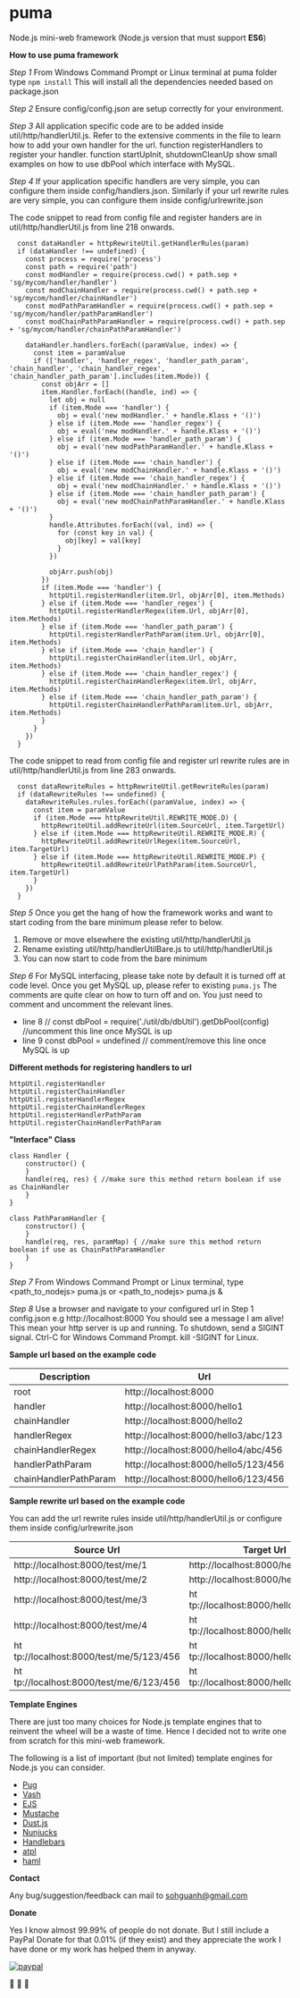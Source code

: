 # puma
Node.js mini-web framework (Node.js version that must support **ES6**)

**How to use puma framework**

*Step 1*
From Windows Command Prompt or Linux terminal at puma folder type ```npm install```
This will install all the dependencies needed based on package.json

*Step 2*
Ensure config/config.json are setup correctly for your environment.

*Step 3*
All application specific code are to be added inside util/http/handlerUtil.js. Refer to the extensive comments in the file to learn how to add your own handler for the url. function registerHandlers to register your handler. function startUpInit, shutdownCleanUp show small examples on how to use dbPool which interface with MySQL.

*Step 4*
If your application specific handlers are very simple, you can configure them inside config/handlers.json. Similarly if your url rewrite rules are very simple, you can configure them inside config/urlrewrite.json

The code snippet to read from config file and register handers are in util/http/handlerUtil.js from line 218 onwards.
```
  const dataHandler = httpRewriteUtil.getHandlerRules(param)
  if (dataHandler !== undefined) {
    const process = require('process')
    const path = require('path')
    const modHandler = require(process.cwd() + path.sep + 'sg/mycom/handler/handler')
    const modChainHandler = require(process.cwd() + path.sep + 'sg/mycom/handler/chainHandler')
    const modPathParamHandler = require(process.cwd() + path.sep + 'sg/mycom/handler/pathParamHandler')
    const modChainPathParamHandler = require(process.cwd() + path.sep + 'sg/mycom/handler/chainPathParamHandler')

    dataHandler.handlers.forEach((paramValue, index) => {
      const item = paramValue
      if (['handler', 'handler_regex', 'handler_path_param', 'chain_handler', 'chain_handler_regex', 'chain_handler_path_param'].includes(item.Mode)) {
        const objArr = []
        item.Handler.forEach((handle, ind) => {
          let obj = null
          if (item.Mode === 'handler') {
            obj = eval('new modHandler.' + handle.Klass + '()')
          } else if (item.Mode === 'handler_regex') {
            obj = eval('new modHandler.' + handle.Klass + '()')
          } else if (item.Mode === 'handler_path_param') {
            obj = eval('new modPathParamHandler.' + handle.Klass + '()')
          } else if (item.Mode === 'chain_handler') {
            obj = eval('new modChainHandler.' + handle.Klass + '()')
          } else if (item.Mode === 'chain_handler_regex') {
            obj = eval('new modChainHandler.' + handle.Klass + '()')
          } else if (item.Mode === 'chain_handler_path_param') {
            obj = eval('new modChainPathParamHandler.' + handle.Klass + '()')
          }
          handle.Attributes.forEach((val, ind) => {
            for (const key in val) {
              obj[key] = val[key]
            }
          })

          objArr.push(obj)
        })
        if (item.Mode === 'handler') {
          httpUtil.registerHandler(item.Url, objArr[0], item.Methods)
        } else if (item.Mode === 'handler_regex') {
          httpUtil.registerHandlerRegex(item.Url, objArr[0], item.Methods)
        } else if (item.Mode === 'handler_path_param') {
          httpUtil.registerHandlerPathParam(item.Url, objArr[0], item.Methods)
        } else if (item.Mode === 'chain_handler') {
          httpUtil.registerChainHandler(item.Url, objArr, item.Methods)
        } else if (item.Mode === 'chain_handler_regex') {
          httpUtil.registerChainHandlerRegex(item.Url, objArr, item.Methods)
        } else if (item.Mode === 'chain_handler_path_param') {
          httpUtil.registerChainHandlerPathParam(item.Url, objArr, item.Methods)
        }
      }
    })
  }
```

The code snippet to read from config file and register url rewrite rules are in util/http/handlerUtil.js from line 283 onwards.
```
  const dataRewriteRules = httpRewriteUtil.getRewriteRules(param)
  if (dataRewriteRules !== undefined) {
    dataRewriteRules.rules.forEach((paramValue, index) => {
      const item = paramValue
      if (item.Mode === httpRewriteUtil.REWRITE_MODE.D) {
        httpRewriteUtil.addRewriteUrl(item.SourceUrl, item.TargetUrl)
      } else if (item.Mode === httpRewriteUtil.REWRITE_MODE.R) {
        httpRewriteUtil.addRewriteUrlRegex(item.SourceUrl, item.TargetUrl)
      } else if (item.Mode === httpRewriteUtil.REWRITE_MODE.P) {
        httpRewriteUtil.addRewriteUrlPathParam(item.SourceUrl, item.TargetUrl)
      }
    })
  }
```

*Step 5*
Once you get the hang of how the framework works and want to start coding from the bare minimum please refer to below.
1. Remove or move elsewhere the existing util/http/handlerUtil.js
2. Rename existing util/http/handlerUtilBare.js to util/http/handlerUtil.js
3. You can now start to code from the bare minimum

*Step 6*
For MySQL interfacing, please take note by default it is turned off at code level. Once you get MySQL up, please refer to existing ```puma.js``` The comments are quite clear on how to turn off and on. You just need to comment and uncomment the relevant lines.
- line 8        // const dbPool = require('./util/db/dbUtil').getDbPool(config) //uncomment this line once MySQL is up
- line 9        const dbPool = undefined // comment/remove this line once MySQL is up


**Different methods for registering handlers to url**
```
httpUtil.registerHandler
httpUtil.registerChainHandler
httpUtil.registerHandlerRegex
httpUtil.registerChainHandlerRegex
httpUtil.registerHandlerPathParam
httpUtil.registerChainHandlerPathParam
```

**"Interface" Class**
```
class Handler {
    constructor() {
    }    
    handle(req, res) { //make sure this method return boolean if use as ChainHandler
    }
}

class PathParamHandler {
    constructor() {
    }    
    handle(req, res, paramMap) { //make sure this method return boolean if use as ChainPathParamHandler
    }
}
```

*Step 7*
From Windows Command Prompt or Linux terminal, type <path_to_nodejs> puma.js or <path_to_nodejs> puma.js &

*Step 8*
Use a browser and navigate to your configured url in Step 1 config.json e.g ht&#8203;tp://localhost:8000
You should see a message I am alive! This mean your http server is up and running.
To shutdown, send a SIGINT signal. Ctrl-C for Windows Command Prompt. kill -SIGINT <pid> for Linux.
  
**Sample url based on the example code**

| Description | Url |
| --- | --- |
| root | ht&#8203;tp://localhost:8000 |
| handler | ht&#8203;tp://localhost:8000/hello1 |
| chainHandler | ht&#8203;tp://localhost:8000/hello2 |
| handlerRegex | ht&#8203;tp://localhost:8000/hello3/abc/123 |
| chainHandlerRegex | ht&#8203;tp://localhost:8000/hello4/abc/456  |
| handlerPathParam | ht&#8203;tp://localhost:8000/hello5/123/456 | 
| chainHandlerPathParam | ht&#8203;tp://localhost:8000/hello6/123/456 | 

**Sample rewrite url based on the example code**

You can add the url rewrite rules inside util/http/handlerUtil.js or configure them inside config/urlrewrite.json

| Source Url | Target Url |
| --- | --- |
| ht&#8203;tp://localhost:8000/test/me/1 | ht&#8203;tp://localhost:8000/hello1 |
| ht&#8203;tp://localhost:8000/test/me/2 | ht&#8203;tp://localhost:8000/hello2 |
| ht&#8203;tp://localhost:8000/test/me/3 | ht&#8203;tp://localhost:8000/hello3/abc/123 |
| ht&#8203;tp://localhost:8000/test/me/4 | ht&#8203;tp://localhost:8000/hello4/abc/456  |
| ht&#8203;tp://localhost:8000/test/me/5/123/456 | ht&#8203;tp://localhost:8000/hello5/123/456 | 
| ht&#8203;tp://localhost:8000/test/me/6/123/456 | ht&#8203;tp://localhost:8000/hello6/123/456 |

**Template Engines**

There are just too many choices for Node.js template engines that to reinvent the wheel will be a waste of time. Hence I decided not to write one from scratch for this mini-web framework.

The following is a list of important (but not limited) template engines for Node.js you can consider.

- [Pug](https://github.com/pugjs/pug)
- [Vash](https://github.com/kirbysayshi/vash)  
- [EJS](https://github.com/tj/ejs)
- [Mustache](https://github.com/janl/mustache.js)
- [Dust.js](https://github.com/linkedin/dustjs)
- [Nunjucks](https://github.com/mozilla/nunjucks)
- [Handlebars](https://github.com/wycats/handlebars.js)
- [atpl](https://github.com/soywiz/atpl.js)
- [haml](https://github.com/tj/haml.js)

**Contact**

Any bug/suggestion/feedback can mail to sohguanh@gmail.com

**Donate**

Yes I know almost 99.99% of people do not donate. But I still include a PayPal Donate for that 0.01% (if they exist) and they appreciate the work I have done or my work has helped them in anyway.

[![paypal](https://www.paypalobjects.com/en_US/i/btn/btn_donateCC_LG.gif)](https://paypal.me/sohguanh/1)

:leopard: :leopard: :leopard:
